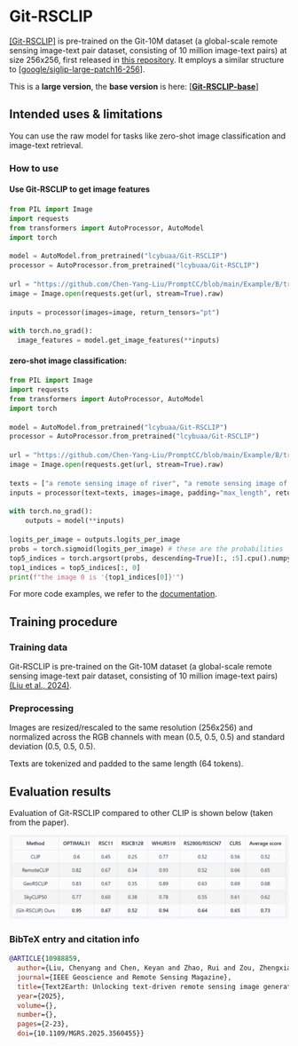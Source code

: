 # Git-RSCLIP

[[Git-RSCLIP]](https://arxiv.org/pdf/2501.00895) is pre-trained on the Git-10M dataset (a global-scale remote sensing image-text pair dataset, consisting of 10 million image-text pairs) at size 256x256, first released in [this repository](https://github.com/chen-yang-liu/Text2Earth). It employs a similar structure to [[google/siglip-large-patch16-256](https://huggingface.co/google/siglip-large-patch16-256)]. 

This is a **large version**, the **base version** is here: [[**Git-RSCLIP-base**](https://huggingface.co/lcybuaa/Git-RSCLIP-base)]

## Intended uses & limitations

You can use the raw model for tasks like zero-shot image classification and image-text retrieval.


### How to use

#### Use Git-RSCLIP to get image features

```python
from PIL import Image
import requests
from transformers import AutoProcessor, AutoModel
import torch

model = AutoModel.from_pretrained("lcybuaa/Git-RSCLIP")
processor = AutoProcessor.from_pretrained("lcybuaa/Git-RSCLIP")

url = "https://github.com/Chen-Yang-Liu/PromptCC/blob/main/Example/B/train_000051.png?raw=true"
image = Image.open(requests.get(url, stream=True).raw)

inputs = processor(images=image, return_tensors="pt")

with torch.no_grad():
  image_features = model.get_image_features(**inputs)
```


#### zero-shot image classification:

```python
from PIL import Image
import requests
from transformers import AutoProcessor, AutoModel
import torch

model = AutoModel.from_pretrained("lcybuaa/Git-RSCLIP")
processor = AutoProcessor.from_pretrained("lcybuaa/Git-RSCLIP")

url = "https://github.com/Chen-Yang-Liu/PromptCC/blob/main/Example/B/train_000051.png?raw=true"
image = Image.open(requests.get(url, stream=True).raw)

texts = ["a remote sensing image of river", "a remote sensing image of houses and roads"]
inputs = processor(text=texts, images=image, padding="max_length", return_tensors="pt")

with torch.no_grad():
    outputs = model(**inputs)

logits_per_image = outputs.logits_per_image
probs = torch.sigmoid(logits_per_image) # these are the probabilities
top5_indices = torch.argsort(probs, descending=True)[:, :5].cpu().numpy()
top1_indices = top5_indices[:, 0]
print(f"the image 0 is '{top1_indices[0]}'")
```

For more code examples, we refer to the [documentation](https://huggingface.co/transformers/main/model_doc/siglip.html#).


## Training procedure

### Training data

Git-RSCLIP is pre-trained on the Git-10M dataset (a global-scale remote sensing image-text pair dataset, consisting of 10 million image-text pairs) [(Liu et al., 2024)](https://github.com/chen-yang-liu/Text2Earth).

### Preprocessing

Images are resized/rescaled to the same resolution (256x256) and normalized across the RGB channels with mean (0.5, 0.5, 0.5) and standard deviation (0.5, 0.5, 0.5).

Texts are tokenized and padded to the same length (64 tokens).


## Evaluation results

Evaluation of Git-RSCLIP compared to other CLIP is shown below (taken from the paper).

<img src="https://github.com/Chen-Yang-Liu/Text2Earth/blob/main/images/Git-RSCLIP.png?raw=true"
alt="drawing" width="1000"/>

### BibTeX entry and citation info

```bibtex
@ARTICLE{10988859,
  author={Liu, Chenyang and Chen, Keyan and Zhao, Rui and Zou, Zhengxia and Shi, Zhenwei},
  journal={IEEE Geoscience and Remote Sensing Magazine}, 
  title={Text2Earth: Unlocking text-driven remote sensing image generation with a global-scale dataset and a foundation model}, 
  year={2025},
  volume={},
  number={},
  pages={2-23},
  doi={10.1109/MGRS.2025.3560455}}
```
